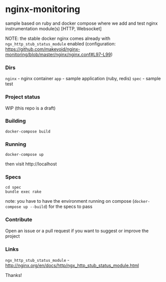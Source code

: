# nginx-monitoring

sample based on ruby and docker compose where we add and test nginx instrumentation module(s) [HTTP, Websocket]

NOTE: the stable docker nginx comes already with `ngx_http_stub_status_module` enabled (configuration: https://github.com/makevoid/nginx-monitoring/blob/master/nginx/nginx.conf#L97-L99)

### Dirs

`nginx` - nginx container
`app` - sample application (ruby, redis)
`spec` - sample test

### Project status

WIP (this repo is a draft)

### Building

    docker-compose build


### Running

    docker-compose up


then visit http://localhost


### Specs

    cd spec
    bundle exec rake

note: you have to have the environment running on compose (`docker-compose up --build`) for the specs to pass

### Contribute

Open an issue or a pull request if you want to suggest or improve the project


### Links

`ngx_http_stub_status_module` - http://nginx.org/en/docs/http/ngx_http_stub_status_module.html


Thanks!
